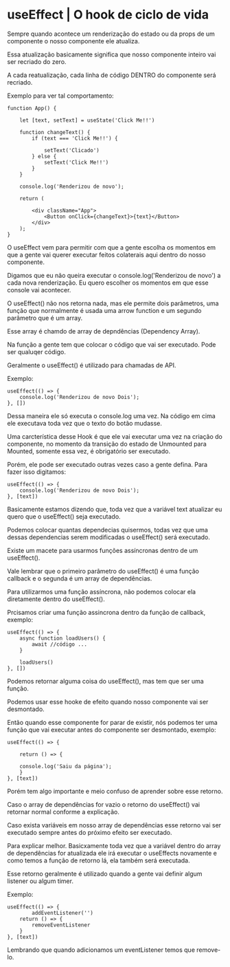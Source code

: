 # useEffect | O hook de ciclo de vida

Sempre quando acontece um renderização do estado ou da props de um componente o nosso componente ele atualiza.

Essa atualização basicamente significa que nosso componente inteiro vai ser recriado do zero.

A cada reatualização, cada linha de código DENTRO do componente será recriado.

Exemplo para ver tal comportamento:

    function App() {

        let [text, setText] = useState('Click Me!!')

        function changeText() {
            if (text === 'Click Me!!') {

                setText('Clicado')
            } else {
                setText('Click Me!!')
            }
        }

        console.log('Renderizou de novo');

        return (

            <div className="App">
                <Button onClick={changeText}>{text}</Button>
            </div>    
        );
    }


O useEffect vem para permitir com que a gente escolha os momentos em que a gente vai querer executar feitos colaterais aqui dentro do nosso componente.

Digamos que eu não queira executar o console.log('Renderizou de novo') a cada nova renderização. Eu quero escolher os momentos em que esse console vai acontecer. 

O useEffect() não nos retorna nada, mas ele permite dois parâmetros, uma função que normalmente é usada uma arrow function e um segundo parâmetro que é um array.

Esse array é chamdo de array de depndências (Dependency Array).

Na função a gente tem que colocar o código que vai ser executado. Pode ser qualuqer código.

Geralmente o useEffect() é utilizado para chamadas de API. 

Exemplo:

    useEffect(() => {
        console.log('Renderizou de novo Dois');
    }, [])

Dessa maneira ele só executa o console.log uma vez. Na código em cima ele executava toda vez que o texto do botão mudasse.

Uma carcterística desse Hook é que ele vai executar uma vez na criação do componente, no momento da transição do estado de Unmounted para Mounted, somente essa vez, é obrigatório ser executado.

Porém, ele pode ser executado outras vezes caso a gente defina. Para fazer isso digitamos:

    useEffect(() => {
        console.log('Renderizou de novo Dois');
    }, [text])

Basicamente estamos dizendo que, toda vez que a variável text atualizar eu quero que o useEffect() seja executado.

Podemos colocar quantas dependecias quisermos, todas vez que uma dessas dependencias serem modificadas o useEffect() será executado.

Existe um macete para usarmos funções assíncronas dentro de um useEffect().

Vale lembrar que o primeiro parâmetro do useEffect() é uma função callback e o segunda é um array de dependências.

Para utilizarmos uma função assíncrona, não podemos colocar ela diretamente dentro do useEffect().

Prcisamos criar uma função assincrona dentro da função de callback, exemplo:

    useEffect(() => {
        async function loadUsers() {
            await //código ...
        }

        loadUsers()
    }, [])

Podemos retornar alguma coisa do useEffect(), mas tem que ser uma função.

Podemos usar esse hooke de efeito quando nosso componente vai ser desmontado.

Então quando esse componente for parar de existir, nós podemos ter uma função que vai executar antes do componente ser desmontado, exemplo:

    useEffect(() => {

        return () => {

        console.log('Saiu da página');
        }
    }, [text])

Porém tem algo importante e meio confuso de aprender sobre esse retorno.

Caso o array de dependências for vazio o retorno do useEffect() vai retornar normal conforme a explicação.

Caso exista variáveis em nosso array de dependências esse retorno vai ser executado sempre antes do próximo efeito ser executado.

Para explicar melhor. Basicxamente toda vez que a variável dentro do array de dependências for atualizada ele irá executar o useEffects novamente e como temos a função de retorno lá, ela também será executada.

Esse retorno geralmente é utilizado quando a gente vai definir algum listener ou algum timer.

Exemplo:

    useEffect(() => {
            addEventListener('')
        return () => {
            removeEventListener
        }
    }, [text])

Lembrando que quando adicionamos um eventListener temos que remove-lo.










